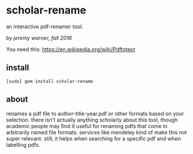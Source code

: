 # scholar-rename

an interactive pdf-renamer tool.

*by jeremy warner, fall 2016*

You need this: https://en.wikipedia.org/wiki/Pdftotext

## install

    [sudo] gem install scholar-rename

## about

renames a pdf file to author-title-year.pdf or other formats based on your
selection. there isn't actually anything scholarly about this tool, though
academic people may find it useful for renaming pdfs that come in arbitrarily
named file formats. services like mendeley kind of make this not super
relevant. still, it helps when searching for a specific pdf and when labelling
pdfs.

